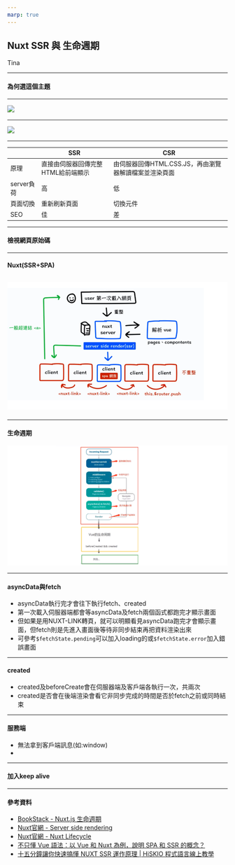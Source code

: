 ```yaml
---
marp: true
---
```

## Nuxt SSR 與 生命週期

Tina

---

#### 為何選這個主題
---

![](https://i.imgur.com/EiTn2I7.png)

---

![](https://i.imgur.com/xHimAbn.png)

---

|        |  SSR  |  CSR  |
|  ----  |  ----  | ----  |
|  原理  | 直接由伺服器回傳完整HTML給前端顯示  | 由伺服器回傳HTML.CSS.JS，再由瀏覽器解讀檔案並渲染頁面 |
|  server負荷  | 高  | 低 |
|  頁面切換  | 重新刷新頁面  | 切換元件 |
|  SEO  |  佳  | 差 |

---

#### 檢視網頁原始碼
---

#### Nuxt(SSR+SPA)
![](nuxt-ssr.png)
---

---

#### 生命週期
![](life-cycle.png)

---

#### asyncData與fetch
- asyncData執行完才會往下執行fetch、created
- 第一次載入伺服器端都會等asyncData及fetch兩個函式都跑完才顯示畫面
- 但如果是用NUXT-LINK轉頁，就可以明顯看見asyncData跑完才會顯示畫面，但fetch則是先進入畫面後等待非同步結束再把資料渲染出來
- 可參考`$fetchState.pending`可以加入loading的或`$fetchState.error`加入錯誤畫面

---

#### created

- created及beforeCreate會在伺服器端及客戶端各執行一次，共兩次
- created是否會在後端渲染會看它非同步完成的時間是否於fetch之前或同時結束

---

#### 服務端
- 無法拿到客戶端訊息(如:window)
- 
---

#### 加入keep alive

---
#### 參考資料
- [BookStack - Nuxt.js 生命週期](http://192.168.99.115/books/web-team-%E5%82%B3%E6%89%BF%E8%88%87%E5%88%86%E4%BA%AB/page/nuxtjs-%E7%94%9F%E5%91%BD%E9%80%B1%E6%9C%9F)
- [Nuxt官網 - Server side rendering](https://nuxtjs.org/docs/concepts/server-side-rendering)
- [Nuxt官網 - Nuxt Lifecycle](https://nuxtjs.org/docs/concepts/nuxt-lifecycle)
- [不只懂 Vue 語法：以 Vue 和 Nuxt 為例，說明 SPA 和 SSR 的概念？](https://ithelp.ithome.com.tw/articles/10262891)
- [十五分鐘讓你快速搞懂 NUXT SSR 運作原理 | HiSKIO 程式語言線上教學](https://www.youtube.com/watch?v=IHyOXnD8UGI)